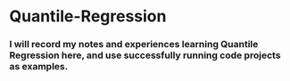 # Quantile-Regression

### I will record my notes and experiences learning Quantile Regression here, and use successfully running code projects as examples.
